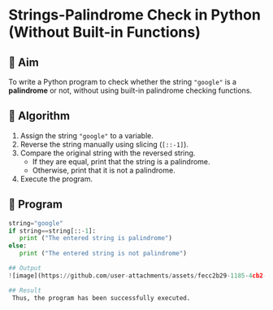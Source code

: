 # Strings-Palindrome Check in Python (Without Built-in Functions)

## 🎯 Aim
To write a Python program to check whether the string `"google"` is a **palindrome** or not, without using built-in palindrome checking functions.

## 🧠 Algorithm
1. Assign the string `"google"` to a variable.
2. Reverse the string manually using slicing (`[::-1]`).
3. Compare the original string with the reversed string.
   - If they are equal, print that the string is a palindrome.
   - Otherwise, print that it is not a palindrome.
4. Execute the program.

## 🧾 Program
```py
string="google" 
if string==string[::-1]: 
   print ("The entered string is palindrome")
else: 
   print ("The entered string is not palindrome")

## Output
![image](https://github.com/user-attachments/assets/fecc2b29-1185-4cb2-abf9-a67ea298df2d)

## Result
 Thus, the program has been successfully executed.
